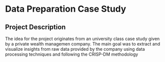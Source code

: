# Data Preparation Case Study

## Project Description

The idea for the project originates from an university class case study given by a private wealth managemen company. The main goal was to extract and visualize insights from raw data provided by the company using data processing techniques and following the CRISP-DM methodology
